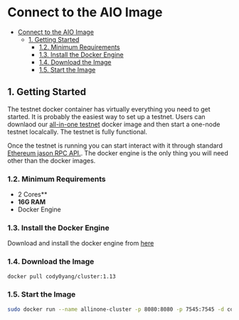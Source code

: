 # Connect to the AIO Image

- [Connect to the AIO Image](#connect-to-the-aio-image)
  - [1. Getting Started](#1-getting-started)
    - [1.2. Minimum Requirements](#12-minimum-requirements)
    - [1.3. Install the Docker Engine](#13-install-the-docker-engine)
    - [1.4. Download the Image](#14-download-the-image)
    - [1.5. Start the Image](#15-start-the-image)

## 1. Getting Started

The testnet docker container has virtually everything you need to get started. It is probably the easiest way to set up a testnet. 
Users can downlaod our [all-in-one testnet](../../testnet-docker-allinone.md) docker image and then start a one-node testnet localcally. 
The testnet is fully functional.

Once the testnet is running you can start interact with it through standard [Ethereum jason RPC API.](https://github.com/ethereum/execution-apis).
The docker engine is the only thing you will need other than the docker images.

### 1.2. Minimum Requirements

- 2 Cores**
- **16G RAM**
- Docker Engine

### 1.3. Install the Docker Engine

Download and install the docker engine from [here](https://www.docker.com/)

### 1.4. Download the Image

```sh
docker pull cody0yang/cluster:1.13
```

### 1.5. Start the Image

```sh
sudo docker run --name allinone-cluster -p 8080:8080 -p 7545:7545 -d cody0yang/cluster:1.13 /root/dstart.sh chainID:100 rpcPort:7545
```
